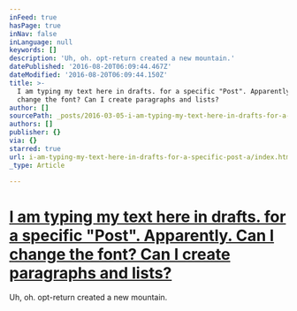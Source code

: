 ```yaml
---
inFeed: true
hasPage: true
inNav: false
inLanguage: null
keywords: []
description: 'Uh, oh. opt-return created a new mountain.'
datePublished: '2016-08-20T06:09:44.467Z'
dateModified: '2016-08-20T06:09:44.150Z'
title: >-
  I am typing my text here in drafts. for a specific "Post". Apparently. Can I
  change the font? Can I create paragraphs and lists?
author: []
sourcePath: _posts/2016-03-05-i-am-typing-my-text-here-in-drafts-for-a-specific-post-a.md
authors: []
publisher: {}
via: {}
starred: true
url: i-am-typing-my-text-here-in-drafts-for-a-specific-post-a/index.html
_type: Article

---
```

# [I am typing my text here in drafts. for a specific "Post". Apparently. Can I change the font? Can I create paragraphs and lists?][0]

Uh, oh. opt-return created a new mountain.

[0]: null